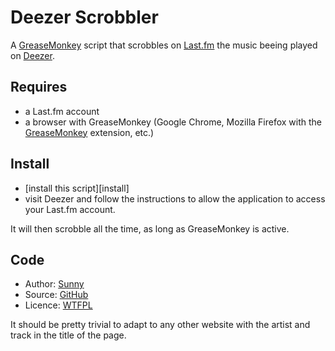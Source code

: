 Deezer Scrobbler
================

A [GreaseMonkey][] script that scrobbles on [Last.fm][] the music beeing played on [Deezer][].

Requires
--------

- a Last.fm account
- a browser with GreaseMonkey (Google Chrome, Mozilla Firefox with the [GreaseMonkey][installff] extension, etc.)

Install
-------

- [install this script][install]
- visit Deezer and follow the instructions to allow the application to access your Last.fm account.

It will then scrobble all the time, as long as GreaseMonkey is active.

Code
----

- Author: [Sunny][]
- Source: [GitHub][]
- Licence: [WTFPL][]

It should be pretty trivial to adapt to any other website with the artist and track in the title of the page.

  [last.fm]:      http://last.fm "Last.fm"
  [deezer]:       http://deezer.com "Deezer"
  [greasemonkey]: https://addons.mozilla.org/fr/firefox/addon/748  "Install GreaseMonkey addon to Firefox"
  [installff]:    http://github.com/sunny/deezer-scrobbler-userscript/raw/master/deezer-scrobbler.user.js "Install this GreaseMonkey userscript"
  [github]:       http://github.com/sunny/deezer-scrobbler-userscript "The source on GitHub"
  [wtfpl]:        http://sam.zoy.org/wtfpl/ "Do What The Fuck You Want To Public License"
  [sunny]:        http://sunfox.org "Sunny Ripert's den"

